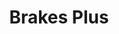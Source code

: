 ---
title: "Brakes Plus"
url: /colorado-springs/brakes-plus-briargate-boulevard/
shop: car repair
---